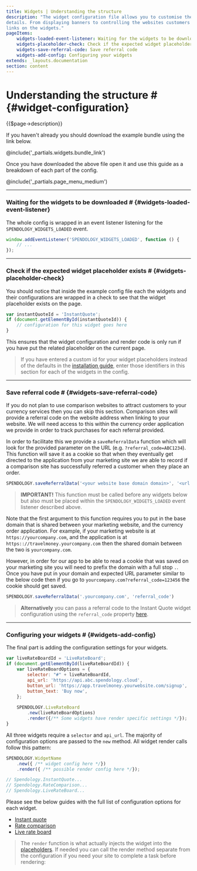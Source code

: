 ```yaml
---
title: Widgets | Understanding the structure
description: "The widget configuration file allows you to customise the widgets to meet your needs down to the finest of 
details. From displaying banners to controlling the websites customers are directed to when clicking the buttons and 
links on the widgets."
pageItems:
    widgets-loaded-event-listener: Waiting for the widgets to be downloaded
    widgets-placeholder-check: Check if the expected widget placeholder exists
    widgets-save-referral-code: Save referral code
    widgets-add-config: Configuring your widgets
extends: _layouts.documentation
section: content
---
```


# Understanding the structure # {#widget-configuration}
{{$page->description}}

If you haven't already you should download the example bundle using the link below.

@include('_partials.widgets.bundle_link')

Once you have downloaded the above file open it and use this guide as a breakdown of each part of the config.

@include('_partials.page_menu_medium')

<hr class="divider" />

### Waiting for the widgets to be downloaded # {#widgets-loaded-event-listener}
The whole config is wrapped in an event listener listening for the `SPENDOLOGY_WIDGETS_LOADED` event. 

```js
window.addEventListener('SPENDOLOGY_WIDGETS_LOADED', function () {
    // ...
});
```

---
### Check if the expected widget placeholder exists # {#widgets-placeholder-check}
You should notice that inside the example config file each the widgets and their configurations are wrapped in a check 
to see that the widget placeholder exists on the page.

```js
var instantQuoteId = 'InstantQuote';
if (document.getElementById(instantQuoteId)) {
    // configuration for this widget goes here
}
```

This ensures that the widget configuration and render code is only run if you have put the related placeholder on the
current page.

> If you have entered a custom id for your widget placeholders instead of the defaults in the 
[installation guide](/docs/installing-our-widgets#widgets-step-1), enter those identifiers in this section for each 
of the widgets in the config.

---
### Save referral code # {#widgets-save-referral-code}
If you do not plan to use comparison websites to attract customers to your currency services then you can skip this section.
Comparison sites will provide a referral code on the website address when linking to your website. We will need access to this 
within the currency order application we provide in order to track purchases for each referral provided.  

In order to facilitate this we provide a `saveReferralData` function which will look for the provided parameter on the URL 
(e.g. `?referral_code=ABC1234`). This function will save it as a cookie so that when they eventually get directed to the 
application from your marketing site we are able to record if a comparison site has successfully referred a customer when 
they place an order.
 
```js
SPENDOLOGY.saveReferralData('<your website base domain domain>', '<url parameter>')
```

> **IMPORTANT!** This function must be called before any widgets below but also must be placed within the `SPENDOLOGY_WIDGETS_LOADED`
event listener described above.

Note that the first argument to this function requires you to put in the base domain that is shared between your marketing 
website, and the currency order application. For example, if your marketing website is at `https://yourcompany.com`, and the 
application is at `https:://travelmoney.yourcompany.com` then the shared domain between the two is `yourcompany.com`. 

However, in order for our app to be able to read a cookie that was saved on your marketing site you will need to prefix the 
domain with a full stop `.`. Once you have put in your domain and expected URL parameter similar to the below code then 
if you go to `yourcompany.com?referral_code=123456` the cookie should get saved.

```js
SPENDOLOGY.saveReferralData('.yourcompany.com', 'referral_code')
```

> **Alternatively** you can pass a referral code to the Instant Quote widget configuration using the  `referral_code` property 
[here](/docs/instant-quote-configuration/#render_optional_referral_code). 

---
### Configuring your widgets # {#widgets-add-config}
The final part is adding the configuration settings for your widgets.
 
```js
var liveRateBoardId = 'LiveRateBoard';
if (document.getElementById(liveRateBoardId)) {
    var liveRateBoardOptions = {
        selector: "#" + liveRateBoardId,
        api_url: 'https://api.abc.spendology.cloud',
        button_url: 'https://app.travelmoney.yourwebsite.com/signup',
        button_text: 'Buy now',
    };
    
    SPENDOLOGY.LiveRateBoard
        .new(liveRateBoardOptions)
        .render({/** Some widgets have render specific settings */});
}
```

All three widgets require a `selector` and `api_url`. The majority of configuration options are passed to the `new` 
method. All widget render calls follow this pattern:
 
```js
SPENDOLOGY.WidgetName
    .new({ /** widget config here */})
    .render({ /** possible render config here */});

// Spendology.InstantQuote...
// Spendology.RateComparison...
// Spendology.LiveRateBoard...
```

Please see the below guides with the full list of configuration options for each widget.
<ul class="list-disc ml-10">
    <li><a href="/docs/instant-quote-configuration">Instant quote</a></li> 
    <li><a href="/docs/rates-comparison-configuration">Rate comparison</a></li> 
    <li><a href="/docs/live-rate-board-configuration">Live rate board</a></li> 
</ul> 

> The `render` function is what actually injects the widget into the 
[placeholders](/docs/installing-our-widgets#widgets-step-1). If needed you can call the render method separate from the 
configuration if you need your site to complete a task before rendering:
